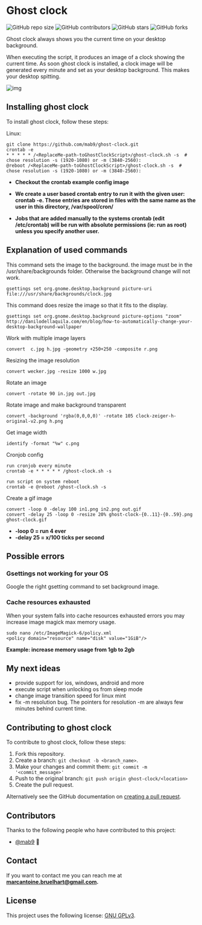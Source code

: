 # Ghost clock

<!--- These are examples. See https://shields.io for others or to customize this set of shields. You might want to include dependencies, project status and licence info here --->
![GitHub repo size](https://img.shields.io/github/repo-size/mab9/ghost-clock)
![GitHub contributors](https://img.shields.io/github/contributors/mab9/ghost-clock)
![GitHub stars](https://img.shields.io/github/stars/mab9/ghost-clock?style=social)
![GitHub forks](https://img.shields.io/github/forks/mab9/ghost-clock?style=social)
<!--![Twitter Follow](https://img.shields.io/twitter/follow/mab9?style=social)-->

Ghost clock always shows you the current time on your desktop background. 

When executing the script, it produces an image of a clock showing the current time. 
As soon ghost clock is installed, a clock image will be generated every minute and set as your desktop background. 
This makes your desktop spitting.

![img](./ghost-clock.gif "ghost-clock")

## Installing ghost clock

To install ghost clock, follow these steps:

Linux:

```
git clone https://github.com/mab9/ghost-clock.git
crontab -e
* * * * * /<ReplaceMe-path-toGhostClockScript>/ghost-clock.sh -s  # chose resolution -s (1920-1080) or -m (3840-2560): 
@reboot /<ReplaceMe-path-toGhostClockScript>/ghost-clock.sh -s  # chose resolution -s (1920-1080) or -m (3840-2560): 
```
- **Checkout the crontab example config image**

- **We create a user based crontab entry to run it with the given user: crontab -e. These entries are stored in files with the same name as the user in this directory, /var/spool/cron/**

- **Jobs that are added manually to the systems crontab (edit /etc/crontab) will be run with absolute permissions (ie: run as root) unless you specify another user.**

## Explanation of used commands 

This command sets the image to the background. the image must be in the /usr/share/backgrounds folder. Otherwise the background change will not work.

    gsettings set org.gnome.desktop.background picture-uri file:///usr/share/backgrounds/clock.jpg

This command does resize the image so that it fits to the display.
    
    gsettings set org.gnome.desktop.background picture-options "zoom"
    http://danilodellaquila.com/en/blog/how-to-automatically-change-your-desktop-background-wallpaper


Work with multiple image layers

    convert  c.jpg h.jpg -geometry +250+250 -composite r.png

Resizing the image resolution

    convert wecker.jpg -resize 1000 w.jpg

Rotate an image

    convert -rotate 90 in.jpg out.jpg
  
Rotate image and make background transparent

    convert -background 'rgba(0,0,0,0)' -rotate 105 clock-zeiger-h-original-v2.png h.png
  
Get image width

    identify -format "%w" c.png 

  
Cronjob config

    run cronjob every minute
    crontab -e * * * * * /ghost-clock.sh -s
    
    run script on system reboot
    crontab -e @reboot /ghost-clock.sh -s

Create a gif image
    
    convert -loop 0 -delay 100 in1.png in2.png out.gif
    convert -delay 25 -loop 0 -resize 20% ghost-clock-{0..11}-{0..59}.png ghost-clock.gif

- **-loop 0 = run 4 ever**
- **-delay 25 = x/100 ticks per second**

## Possible errors

### Gsettings not working for your OS

Google the right gsetting command to set background image.

### Cache resources exhausted

When your system falls into cache resources exhausted errors you may increase image magick max memory usage. 

    sudo nano /etc/ImageMagick-6/policy.xml
    <policy domain="resource" name="disk" value="1GiB"/>  

**Example: increase memory usage from 1gb to 2gb**

## My next ideas

- provide support for ios, windows, android and more
- execute script when unlocking os from sleep mode
- change image transition speed for linux mint
- fix -m resolution bug. The pointers for resolution -m are always few minutes behind current time.

## Contributing to ghost clock

<!--- If your README is long or you have some specific process or steps you want contributors to follow, consider creating a separate CONTRIBUTING.md file--->
To contribute to ghost clock, follow these steps:

1. Fork this repository.
2. Create a branch: `git checkout -b <branch_name>`.
3. Make your changes and commit them: `git commit -m '<commit_message>'`
4. Push to the original branch: `git push origin ghost-clock/<location>`
5. Create the pull request.

Alternatively see the GitHub documentation on [creating a pull request](https://help.github.com/en/github/collaborating-with-issues-and-pull-requests/creating-a-pull-request).

## Contributors

Thanks to the following people who have contributed to this project:

* [@mab9](https://github.com/mab9) 📖

<!-- You might want to consider using something like the [All Contributors](https://github.com/all-contributors/all-contributors) specification and its [emoji key](https://allcontributors.org/docs/en/emoji-key). -->

## Contact

If you want to contact me you can reach me at **marcantoine.bruelhart@gmail.com.**

## License
<!--- If you're not sure which open license to use see https://choosealicense.com/--->

This project uses the following license: [GNU GPLv3](https://choosealicense.com/licenses/gpl-3.0/).